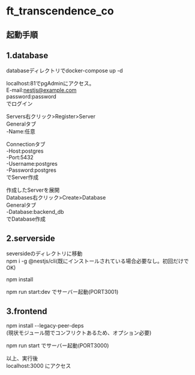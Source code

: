 # ft_transcendence_co

## 起動手順
## 1.database  
databaseディレクトリでdocker-compose up -d  
  
localhost:81でpgAdminにアクセス。  
E-mail:nestjs@example.com  
password:password  
でログイン  
  
Servers右クリック>Register>Server  
Generalタブ  
-Name:任意  
  
Connectionタブ  
-Host:postgres  
-Port:5432  
-Username:postgres  
-Password:postgres  
でServer作成  
  
作成したServerを展開  
Databases右クリック>Create>Database  
Generalタブ  
-Database:backend_db  
でDatabase作成  
  
## 2.serverside  
seversideのディレクトリに移動  
npm i -g @nestjs/cli(既にインストールされている場合必要なし。初回だけでOK)  

npm install  

npm run start:dev でサーバー起動(PORT3001)  
  
## 3.frontend  
npm install --legacy-peer-deps  
(現状モジュール間でコンフリクトあるため、オプション必要)  

npm run start でサーバー起動(PORT3000)  
  
以上、実行後  
localhost:3000 にアクセス  
